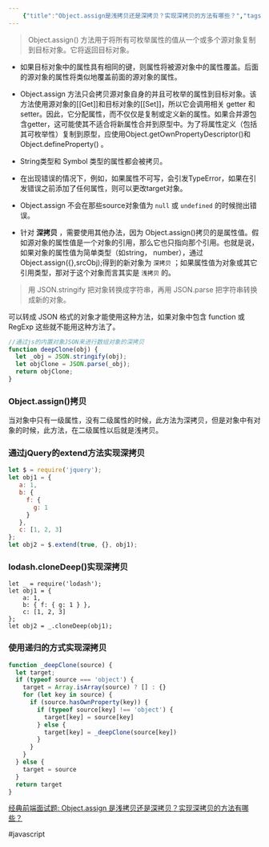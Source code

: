 ```yaml
---
    {"title":"Object.assign是浅拷贝还是深拷贝？实现深拷贝的方法有哪些？","tags":["javascript"],"date":"","categories":["javascript"],"cover":"https://cdn.jsdelivr.net/gh/im/oss@master/gallery/16.svg","thumbnail":"https://cdn.jsdelivr.net/gh/im/oss@master/gallery/16.svg"}
---
```

    
> Object.assign() 方法用于将所有可枚举属性的值从一个或多个源对象复制到目标对象。它将返回目标对象。  

* 如果目标对象中的属性具有相同的键，则属性将被源对象中的属性覆盖。后面的源对象的属性将类似地覆盖前面的源对象的属性。

* Object.assign 方法只会拷贝源对象自身的并且可枚举的属性到目标对象。该方法使用源对象的[[Get]]和目标对象的[[Set]]，所以它会调用相关 getter 和 setter。因此，它分配属性，而不仅仅是复制或定义新的属性。如果合并源包含getter，这可能使其不适合将新属性合并到原型中。为了将属性定义（包括其可枚举性）复制到原型，应使用Object.getOwnPropertyDescriptor()和Object.defineProperty() 。

* String类型和 Symbol 类型的属性都会被拷贝。

* 在出现错误的情况下，例如，如果属性不可写，会引发TypeError，如果在引发错误之前添加了任何属性，则可以更改target对象。

* Object.assign 不会在那些source对象值为 `null` 或 `undefined` 的时候抛出错误。

* 针对 **深拷贝** ，需要使用其他办法，因为 Object.assign()拷贝的是属性值。假如源对象的属性值是一个对象的引用，那么它也只指向那个引用。也就是说，如果对象的属性值为简单类型（如string， number），通过Object.assign({},srcObj);得到的新对象为 `深拷贝` ；如果属性值为对象或其它引用类型，那对于这个对象而言其实是 `浅拷贝` 的。
<!--more-->
> 用 JSON.stringify 把对象转换成字符串，再用 JSON.parse 把字符串转换成新的对象。  

可以转成 JSON 格式的对象才能使用这种方法，如果对象中包含 function 或 RegExp 这些就不能用这种方法了。

```js
//通过js的内置对象JSON来进行数组对象的深拷贝
function deepClone(obj) {
  let _obj = JSON.stringify(obj);
  let objClone = JSON.parse(_obj);
  return objClone;
}
```

### Object.assign()拷贝

当对象中只有一级属性，没有二级属性的时候，此方法为深拷贝，但是对象中有对象的时候，此方法，在二级属性以后就是浅拷贝。

### 通过jQuery的extend方法实现深拷贝

```js
let $ = require('jquery');
let obj1 = {
   a: 1,
   b: {
     f: {
       g: 1
     }
   },
   c: [1, 2, 3]
};
let obj2 = $.extend(true, {}, obj1);
```

### lodash.cloneDeep()实现深拷贝

```
let _ = require('lodash');
let obj1 = {
    a: 1,
    b: { f: { g: 1 } },
    c: [1, 2, 3]
};
let obj2 = _.cloneDeep(obj1);
```

### 使用递归的方式实现深拷贝

```js
function _deepClone(source) {
  let target;
  if (typeof source === 'object') {
    target = Array.isArray(source) ? [] : {}
    for (let key in source) {
      if (source.hasOwnProperty(key)) {
        if (typeof source[key] !== 'object') {
          target[key] = source[key]
        } else {
          target[key] = _deepClone(source[key])
        }
      }
    }
  } else {
    target = source
  }
  return target
}
```


[经典前端面试题: Object.assign 是浅拷贝还是深拷贝？实现深拷贝的方法有哪些？](https://www.cnblogs.com/LVBingo/p/11290637.html)

#javascript